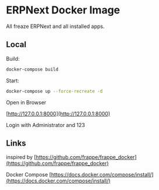 # ERPNext Docker Image

All freaze ERPNext and all installed apps.

## Local

Build:

```bash
docker-compose build
```

Start:
```bash
docker-compose up --force-recreate -d
```

Open in Browser

[http://127.0.0.1:8000](http://127.0.0.1:8000)

Login with Administrator and 123

## Links

inspired by [https://github.com/frappe/frappe_docker](https://github.com/frappe/frappe_docker)

Docker Compose [https://docs.docker.com/compose/install/](https://docs.docker.com/compose/install/)
